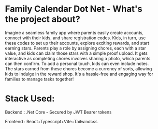 # Family Calendar Dot Net - What's the project about?

Imagine a seamless family app where parents easily create accounts, connect with their kids, and share registration codes. Kids, in turn, use these codes to set up their accounts, explore exciting rewards, and start earning stars. Parents play a role by assigning chores, each with a star value, and kids can claim those stars with a simple proof upload. It gets interactive as completing chores involves sharing a photo, which parents can then confirm. To add a personal touch, kids can even include notes. The stars earned from these chores become a currency of sorts, allowing kids to indulge in the reward shop. It's a hassle-free and engaging way for families to manage tasks together!

# Stack Used:
Backend : .Net Core
    - Secured by JWT Bearer tokens

Frontend : React+Typescript+Vite+Tailwindcss
